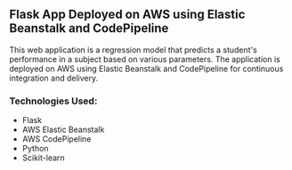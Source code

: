 ## Flask App Deployed on AWS using Elastic Beanstalk and CodePipeline

This web application is a regression model that predicts a student's performance in a subject based on various parameters. The application is deployed on AWS using Elastic Beanstalk and CodePipeline for continuous integration and delivery.

### Technologies Used:

- Flask
- AWS Elastic Beanstalk
- AWS CodePipeline
- Python
- Scikit-learn



